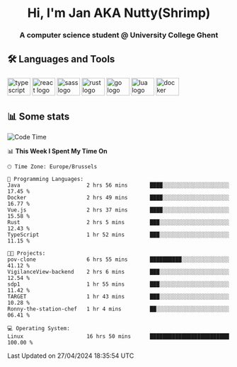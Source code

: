 <h1 align="center">Hi, I'm Jan AKA Nutty(Shrimp)</h1>
<h3 align="center">A computer science student @ University College Ghent</h3>

<h2 align="left">🛠️ Languages and Tools</h2>

###

<div align="left">
  <img src="https://cdn.jsdelivr.net/gh/devicons/devicon/icons/typescript/typescript-original.svg" height="40" width="52" alt="typescript logo"  />
  <img src="https://cdn.jsdelivr.net/gh/devicons/devicon/icons/react/react-original.svg" height="40" width="52" alt="react logo"  />
  <img src="https://cdn.jsdelivr.net/gh/devicons/devicon/icons/sass/sass-original.svg" height="40" width="52" alt="sass logo"  />
  <img src="https://cdn.jsdelivr.net/gh/devicons/devicon@latest/icons/rust/rust-original.svg" height="40" width="52" alt="rust logo" />
  <img src="https://cdn.jsdelivr.net/gh/devicons/devicon/icons/go/go-original.svg" height="40" width="52" alt="go logo"  />
  <img src="https://cdn.jsdelivr.net/gh/devicons/devicon/icons/lua/lua-original.svg" height="40" width="52" alt="lua logo"  />
  <img src="https://cdn.jsdelivr.net/gh/devicons/devicon/icons/docker/docker-original.svg" height="40" width="52" alt="docker logo"  />
</div>

<h2>📊 Some stats</h2>

<!--START_SECTION:waka-->
![Code Time](http://img.shields.io/badge/Code%20Time-4%2C432%20hrs%2054%20mins-blue)

📊 **This Week I Spent My Time On** 

```text
🕑︎ Time Zone: Europe/Brussels

💬 Programming Languages: 
Java                     2 hrs 56 mins       ████░░░░░░░░░░░░░░░░░░░░░   17.45 % 
Docker                   2 hrs 49 mins       ████░░░░░░░░░░░░░░░░░░░░░   16.77 % 
Vue.js                   2 hrs 37 mins       ████░░░░░░░░░░░░░░░░░░░░░   15.58 % 
Rust                     2 hrs 5 mins        ███░░░░░░░░░░░░░░░░░░░░░░   12.43 % 
TypeScript               1 hr 52 mins        ███░░░░░░░░░░░░░░░░░░░░░░   11.15 % 

🐱‍💻 Projects: 
pov-clone                6 hrs 55 mins       ██████████░░░░░░░░░░░░░░░   41.12 % 
VigilanceView-backend    2 hrs 6 mins        ███░░░░░░░░░░░░░░░░░░░░░░   12.54 % 
sdp1                     1 hr 55 mins        ███░░░░░░░░░░░░░░░░░░░░░░   11.42 % 
TARGET                   1 hr 43 mins        ███░░░░░░░░░░░░░░░░░░░░░░   10.28 % 
Ronny-the-station-chef   1 hr 4 mins         ██░░░░░░░░░░░░░░░░░░░░░░░   06.41 % 

💻 Operating System: 
Linux                    16 hrs 50 mins      █████████████████████████   100.00 % 
```


 Last Updated on 27/04/2024 18:35:54 UTC
<!--END_SECTION:waka-->
